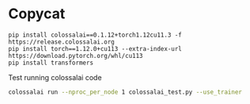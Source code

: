 # Copycat

```
pip install colossalai==0.1.12+torch1.12cu11.3 -f https://release.colossalai.org           
pip install torch==1.12.0+cu113 --extra-index-url https://download.pytorch.org/whl/cu113
pip install transformers
```


Test running colossalai code

```bash
colossalai run --nproc_per_node 1 colossalai_test.py --use_trainer
```

